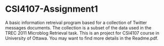 # CSI4107-Assignment1

A basic information retreival program based for a collection of Twitter messages documents. The collection is a subset of the data used in the TREC 2011 Microblog Retrieval task.
This is an project for CSI4107 course in University of Ottawa.
You may want to find more details in the Readme.pdf. 
